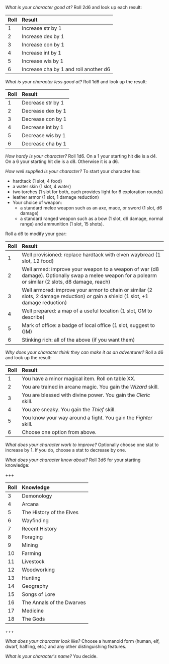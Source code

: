 
*What is your character good at?* Roll 2d6 and look up each result:

| Roll | Result |
|:--|:--|
| 1 | Increase str by 1 |
| 2 | Increase dex by 1 |
| 3 | Increase con by 1 |
| 4 | Increase int by 1 |
| 5 | Increase wis by 1 |
| 6 | Increase cha by 1 and roll another d6 |

*What is your character less good at?* Roll 1d6 and look up the result:

| Roll | Result |
|:--|:--|
| 1 | Decrease str by 1 |
| 2 | Decrease dex by 1 |
| 3 | Decrease con by 1 |
| 4 | Decrease int by 1 |
| 5 | Decrease wis by 1 |
| 6 | Decrease cha by 1 |

*How hardy is your character?* Roll 1d6. On a 1 your starting hit die is a d4. On a 6 your starting hit die is a d8. Otherwise it is a d6.

*How well supplied is your character?* To start your character has:

* hardtack (1 slot, 4 food)
* a water skin (1 slot, 4 water)
* two torches (1 slot for both, each provides light for 6 exploration rounds)
* leather armor (1 slot, 1 damage reduction)
* Your choice of weapon:
	* a standard melee weapon such as an axe, mace, or sword (1 slot, d6 damage)
	* a standard ranged weapon such as a bow (1 slot, d6 damage, normal range) and ammunition (1 slot, 15 shots).

Roll a d6 to modify your gear:

| Roll | Result |
|:--|:--|
| 1 | Well provisioned: replace hardtack with elven waybread (1 slot, 12 food) |
| 2 | Well armed: improve your weapon to a weapon of war (d8 damage). Optionally swap a melee weapon for a polearm or similar (2 slots, d8 damage, reach) |
| 3 | Well armored: improve your armor to chain or similar (2 slots, 2 damage reduction) _or_ gain a shield (1 slot, +1 damage reduction) |
| 4 | Well prepared: a map of a useful location (1 slot, GM to describe) |
| 5 | Mark of office: a badge of local office (1 slot, suggest to GM) |
| 6 | Stinking rich: all of the above (if you want them) |

*Why does your character think they can make it as an adventurer?* Roll a d6 and look up the result:

| Roll | Result |
|:--|:--|
| 1 | You have a minor magical item. Roll on table XX. |
| 2 | You are trained in arcane magic. You gain the _Wizard_ skill. |
| 3 | You are blessed with divine power. You gain the _Cleric_ skill. |
| 4 | You are sneaky. You gain the _Thief_ skill. |
| 5 | You know your way around a fight. You gain the _Fighter_ skill. |
| 6 | Choose one option from above. |

*What does your character work to improve?* Optionally choose one stat to increase by 1. If you do, choose a stat to decrease by one.

*What does your character know about?* Roll 3d6 for your starting knowledge:

+++

| Roll | Knowledge |
|:--|:--|
| 3 | Demonology |
| 4 | Arcana |
| 5 | The History of the Elves |
| 6 | Wayfinding |
| 7 | Recent History |
| 8 | Foraging |
| 9 | Mining |
| 10 | Farming |
| 11 | Livestock |
| 12 | Woodworking |
| 13 | Hunting |
| 14 | Geography |
| 15 | Songs of Lore |
| 16 | The Annals of the Dwarves |
| 17 | Medicine |
| 18 | The Gods |

+++

*What does your character look like?* Choose a humanoid form (human, elf, dwarf, halfling, etc.) and any other distinguishing features.

*What is your character's name?* You decide.